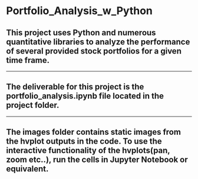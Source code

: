 # Portfolio_Analysis_w_Python

## This project uses Python and numerous quantitative libraries to analyze the performance of several provided stock portfolios for a given time frame.  
***
## The deliverable for this project is the portfolio_analysis.ipynb file located in the project folder.
***
## The images folder contains static images from the hvplot outputs in the code. To use the interactive functionality of the hvplots(pan, zoom etc..), run the cells in Jupyter Notebook or equivalent.